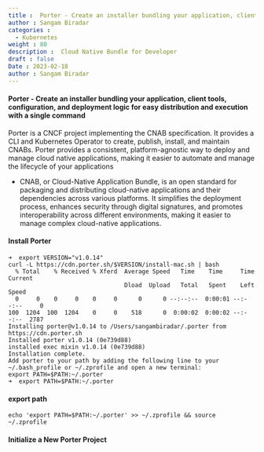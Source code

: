 ```yaml
---
title :  Porter - Create an installer bundling your application, client tools, configuration, and deployment logic for easy distribution and execution with a single command
author : Sangam Biradar
categories : 
  - Kubernetes
weight : 80
description :  Cloud Native Bundle for Developer
draft : false
Date : 2023-02-18
author : Sangam Biradar
---
```



#### Porter - Create an installer bundling your application, client tools, configuration, and deployment logic for easy distribution and execution with a single command

Porter is a CNCF project implementing the CNAB specification. It provides a CLI and Kubernetes Operator to create, publish, install, and maintain CNABs. Porter provides a consistent, platform-agnostic way to deploy and manage cloud native applications, making it easier to automate and manage the lifecycle of your applications

 - CNAB, or Cloud-Native Application Bundle, is an open standard for packaging and distributing cloud-native applications and their dependencies across various platforms. It simplifies the deployment process, enhances security through digital signatures, and promotes interoperability across different environments, making it easier to manage complex cloud-native applications.


#### Install Porter 

```
➜  export VERSION="v1.0.14"
curl -L https://cdn.porter.sh/$VERSION/install-mac.sh | bash
  % Total    % Received % Xferd  Average Speed   Time    Time     Time  Current
                                 Dload  Upload   Total   Spent    Left  Speed
  0     0    0     0    0     0      0      0 --:--:--  0:00:01 --:--:--     0
100  1204  100  1204    0     0    518      0  0:00:02  0:00:02 --:--:--  2787
Installing porter@v1.0.14 to /Users/sangambiradar/.porter from https://cdn.porter.sh
Installed porter v1.0.14 (0e739d88)
installed exec mixin v1.0.14 (0e739d88)
Installation complete.
Add porter to your path by adding the following line to your ~/.bash_profile or ~/.zprofile and open a new terminal:
export PATH=$PATH:~/.porter
➜  export PATH=$PATH:~/.porter
```

#### export path 

```
echo 'export PATH=$PATH:~/.porter' >> ~/.zprofile && source ~/.zprofile

```

#### Initialize a New Porter Project

